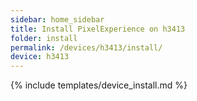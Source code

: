 ```yaml
---
sidebar: home_sidebar
title: Install PixelExperience on h3413
folder: install
permalink: /devices/h3413/install/
device: h3413
---
```

{% include templates/device_install.md %}
